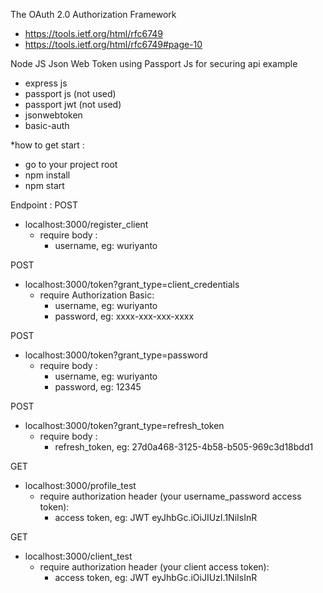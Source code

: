 The OAuth 2.0 Authorization Framework
- https://tools.ietf.org/html/rfc6749
- https://tools.ietf.org/html/rfc6749#page-10

Node JS Json Web Token using Passport Js for securing api example
- express js
- passport js (not used)
- passport jwt (not used)
- jsonwebtoken
- basic-auth

*how to get start :
- go to your project root
- npm install
- npm start

Endpoint :
POST
- localhost:3000/register_client
  - require body :
    - username, eg: wuriyanto

POST
- localhost:3000/token?grant_type=client_credentials
  - require Authorization Basic:
    - username, eg: wuriyanto
    - password, eg: xxxx-xxx-xxx-xxxx

POST
- localhost:3000/token?grant_type=password
  - require body :
    - username, eg: wuriyanto
    - password, eg: 12345

POST
- localhost:3000/token?grant_type=refresh_token
    - require body :
      - refresh_token, eg: 27d0a468-3125-4b58-b505-969c3d18bdd1

GET
- localhost:3000/profile_test
    - require authorization header (your username_password access token):
      - access token, eg: JWT eyJhbGc.iOiJIUzI.1NiIsInR

GET
- localhost:3000/client_test
    - require authorization header (your client access token):
      - access token, eg: JWT eyJhbGc.iOiJIUzI.1NiIsInR
